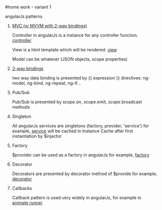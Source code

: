 #home work - variant 1

angularJs patterns

1. [MVC (or MVVM with 2-way bindings)](mvvm.md)

	Controller in angularJs is a instance for any controller function. [controller](./src/controller.js)

	View is a html template which will be rendered. [view](./src/view.html)

	Model can be whatever (JSON objects, scope properties)

2. [2-way bindings](2way.md)

	two way data binding is presented by {{ expression }}
	directives: ng-model, ng-bind, ng-repeat, ng-if...

3. Pub/Sub

	Pub/Sub is presented by $scope.$on, $scope.$emit, $scope.$broadcast methods


4. Singleton

	All angularJs services are singletons (factory, provider, 'service')
	for example, [service](./src/service.js) will be cached in Instance Cache after first instantiation by $injector


5. Factory

	$provider can be used as a factory in angularJs
	for example, [factory](./src/factory.js)

6. Decorator

	Decorators are presented by decorator method of $provide
	for example, [decorator](https://github.com/angular/angular.js/blob/291d7c467fba51a9cb89cbeee62202d51fe64b09/src/ngTouch/directive/ngClick.js#L44)


7. Callbacks

	Callback pattern is used very widely in angularJs, for example in [animate runner](https://github.com/angular/angular.js/blob/291d7c467fba51a9cb89cbeee62202d51fe64b09/src/ngAnimate/animateRunner.js#L20) 



